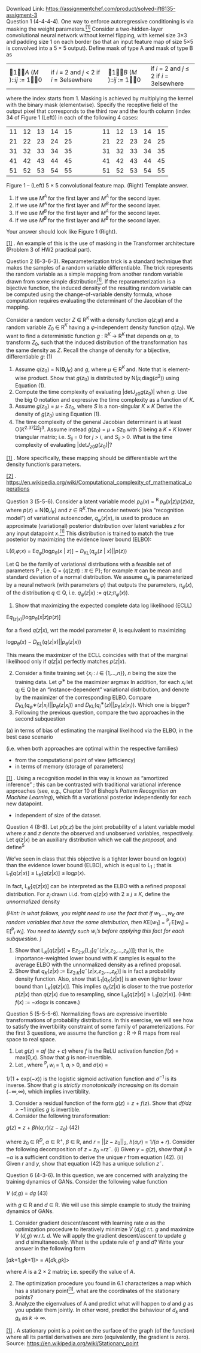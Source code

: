 Download Link: https://assignmentchef.com/product/solved-ift6135-assigment-3
<br>
Question 1 (4-4-4-4). One way to enforce autoregressive conditioning is via masking the weight parameters.<a href="#_ftn1" name="_ftnref1"><sup>[1]</sup></a> Consider a two-hidden-layer convolutional neural network without kernel flipping, with kernel size 3×3 and padding size 1 on each border (so that an input feature map of size 5×5 is convolved into a 5 × 5 output). Define mask of type A and mask of type B as

<table width="517">

 <tbody>

  <tr>

   <td width="116">1<em>A </em>(<em>M </em>)::<em>ij </em>:=            10</td>

   <td width="160">if <em>i </em>= 2 and <em>j &lt; </em>2 if <em>i </em>= 3elsewhere</td>

   <td width="121">1<em>B </em>(<em>M </em>)::<em>ij </em>:= 10</td>

   <td width="120">if <em>i </em>= 2 and <em>j </em>≤ 2 if <em>i </em>= 3elsewhere</td>

  </tr>

 </tbody>

</table>

where the index starts from 1. Masking is achieved by multiplying the kernel with the binary mask (elementwise). Specify the receptive field of the output pixel that corresponds to the third row and the fourth column (index 34 of Figure 1 (Left)) in each of the following 4 cases:

<table width="238">

 <tbody>

  <tr>

   <td width="19">11</td>

   <td width="19">12</td>

   <td width="19">13</td>

   <td width="19">14</td>

   <td width="19">15</td>

   <td rowspan="5" width="49"> </td>

   <td width="19">11</td>

   <td width="19">12</td>

   <td width="19">13</td>

   <td width="19">14</td>

   <td width="19">15</td>

  </tr>

  <tr>

   <td width="19">21</td>

   <td width="19">22</td>

   <td width="19">23</td>

   <td width="19">24</td>

   <td width="19">25</td>

   <td width="19">21</td>

   <td width="19">22</td>

   <td width="19">23</td>

   <td width="19">24</td>

   <td width="19">25</td>

  </tr>

  <tr>

   <td width="19">31</td>

   <td width="19">32</td>

   <td width="19">33</td>

   <td width="19">34</td>

   <td width="19">35</td>

   <td width="19">31</td>

   <td width="19">32</td>

   <td width="19">33</td>

   <td width="19">34</td>

   <td width="19">35</td>

  </tr>

  <tr>

   <td width="19">41</td>

   <td width="19">42</td>

   <td width="19">43</td>

   <td width="19">44</td>

   <td width="19">45</td>

   <td width="19">41</td>

   <td width="19">42</td>

   <td width="19">43</td>

   <td width="19">44</td>

   <td width="19">45</td>

  </tr>

  <tr>

   <td width="19">51</td>

   <td width="19">52</td>

   <td width="19">53</td>

   <td width="19">54</td>

   <td width="19">55</td>

   <td width="19">51</td>

   <td width="19">52</td>

   <td width="19">53</td>

   <td width="19">54</td>

   <td width="19">55</td>

  </tr>

 </tbody>

</table>

Figure 1 – (Left) 5 × 5 convolutional feature map. (Right) Template answer.

<ol>

 <li>If we use <em>M</em><em><sup>A </sup></em>for the first layer and <em>M</em><em><sup>A </sup></em>for the second layer.</li>

 <li>If we use <em>M</em><em><sup>A </sup></em>for the first layer and <em>M</em><em><sup>B </sup></em>for the second layer.</li>

 <li>If we use <em>M</em><em><sup>B </sup></em>for the first layer and <em>M</em><em><sup>A </sup></em>for the second layer.</li>

 <li>If we use <em>M</em><em><sup>B </sup></em>for the first layer and <em>M</em><em><sup>B </sup></em>for the second layer.</li>

</ol>

Your answer should look like Figure 1 (Right).

<a href="#_ftnref1" name="_ftn1">[1]</a> . An example of this is the use of masking in the Transformer architecture (Problem 3 of HW2 practical part).

Question 2 (6-3-6-3). Reparameterization trick is a standard technique that makes the samples of a random variable differentiable. The trick represents the random variable as a simple mapping from another random variable drawn from some simple distribution<a href="#_ftn1" name="_ftnref1"><sup>[1]</sup></a>. If the reparameterization is a bijective function, the induced density of the resulting random variable can be computed using the change-of-variable density formula, whose computation requires evaluating the determinant of the Jacobian of the mapping.

Consider a random vector <em>Z </em>∈ R<em><sup>K </sup></em>with a density function <em>q</em>(<em>z</em>;<em>φ</em>) and a random variable <em>Z</em><sub>0 </sub>∈ R<em><sup>K </sup></em>having a <em>φ</em>-independent density function <em>q</em>(<em>z</em><sub>0</sub>). We want to find a deterministic function <em>g </em>: R<em><sup>K </sup></em>→ R<em><sup>K </sup></em>that depends on <em>φ</em>, to transform <em>Z</em><sub>0</sub>, such that the induced distribution of the transformation has the same density as <em>Z</em>. Recall the change of density for a bijective, differentiable <em>g</em>:         (1)

<ol>

 <li>Assume <em>q</em>(<em>z</em><sub>0</sub>) = N(<strong>0</strong><em>,</em><em>I</em><em><sub>K</sub></em>) and <em>g</em>, where <em>µ </em>∈ R<em><sup>K </sup></em>and. Note that is element-wise product. Show that <em>g</em>(<em>z</em><sub>0</sub>) is distributed by N(<em>µ,</em>diag(<em>σ</em><sup>2</sup>)) using Equation (1).</li>

 <li>Compute the time complexity of evaluating |det<em>J<sub>z</sub></em><sub>0</sub><em>g</em>(<em>z</em><sub>0</sub>)| when <em>g</em>. Use the big O notation and expressive the time complexity as a function of <em>K</em>.</li>

 <li>Assume <em>g</em>(<em>z</em><sub>0</sub>) = <em>µ </em>+ <em>Sz</em><sub>0</sub>, where <em>S </em>is a non-singular <em>K </em>× <em>K </em> Derive the density of <em>g</em>(<em>z</em><sub>0</sub>) using Equation (1).</li>

 <li>The time complexity of the general Jacobian determinant is at least O(<em>K</em><sup>2<em>.</em>37<a href="#_ftn2" name="_ftnref2">[2]</a></sup>)<sup>3</sup>. Assume instead <em>g</em>(<em>z</em><sub>0</sub>) = <em>µ </em>+ <em>Sz</em><sub>0 </sub>with <em>S </em>being a <em>K </em>× <em>K </em>lower triangular matrix; i.e. <em>S</em><em><sub>ij </sub></em>= 0 for <em>j &gt; i</em>, and <em>S</em><em><sub>ii </sub></em><em>&gt; </em>0. What is the time complexity of evaluating |det<em>J<sub>z</sub></em><sub>0</sub><em>g</em>(<em>z</em><sub>0</sub>)|?</li>

</ol>

<a href="#_ftnref1" name="_ftn1">[1]</a> . More specifically, these mapping should be differentiable wrt the density function’s parameters.

<a href="#_ftnref2" name="_ftn2">[2]</a> . <a href="https://en.wikipedia.org/wiki/Computational_complexity_of_mathematical_operations">https://en.wikipedia.org/wiki/Computational_complexity_of_mathematical_operations</a>

Question 3 (5-5-6). Consider a latent variable model <em>p<sub>θ</sub></em>(<em>x</em>) = <sup>R </sup><em>p<sub>θ</sub></em>(<em>x</em>|<em>z</em>)<em>p</em>(<em>z</em>)<em>dz</em>, where <em>p</em>(<em>z</em>) = N(<strong>0</strong><em>,</em><em>I</em><em><sub>K</sub></em>) and <em>z </em>∈ R<em><sup>K</sup></em>.The encoder network (aka “recognition model”) of variational autoencoder, <em>q<sub>φ</sub></em>(<em>z</em>|<em>x</em>), is used to produce an approximate (variational) posterior distribution over latent variables <em>z </em>for any input datapoint <em>x</em>.<a href="#_ftn1" name="_ftnref1"><sup>[1]</sup></a> This distribution is trained to match the true posterior by maximizing the evidence lower bound (ELBO):

L(<em>θ,φ</em>;<em>x</em>) = E<em>q<sub>φ</sub></em>[log<em>p<sub>θ</sub></em>(<em>x </em>| <em>z</em>)] − <em>D</em><sub>KL</sub>(<em>q<sub>φ</sub></em>(<em>z </em>| <em>x</em>)||<em>p</em>(<em>z</em>))

Let Q be the family of variational distributions with a feasible set of parameters P ; i.e. Q = {<em>q</em>(<em>z</em>;<em>π</em>) : <em>π </em>∈ P}; for example <em>π </em>can be mean and standard deviation of a normal distribution. We assume <em>q<sub>φ </sub></em>is parameterized by a neural network (with parameters <em>φ</em>) that outputs the parameters, <em>π<sub>φ</sub></em>(<em>x</em>), of the distribution <em>q </em>∈ Q, i.e. <em>q<sub>φ</sub></em>(<em>z</em>|<em>x</em>) := <em>q</em>(<em>z</em>;<em>π<sub>φ</sub></em>(<em>x</em>)).

<ol>

 <li>Show that maximizing the expected complete data log likelihood (ECLL)</li>

</ol>

E<em>q</em><sub>(<em>z</em></sub><sub>|<em>x</em></sub><sub>)</sub>[log<em>p<sub>θ</sub></em>(<em>x</em>|<em>z</em>)<em>p</em>(<em>z</em>)]

for a fixed <em>q</em>(<em>z</em>|<em>x</em>), wrt the model parameter <em>θ</em>, is equivalent to maximizing

log<em>p<sub>θ</sub></em>(<em>x</em>) − <em>D</em><sub>KL</sub>(<em>q</em>(<em>z</em>|<em>x</em>)||<em>p<sub>θ</sub></em>(<em>z</em>|<em>x</em>))

This means the maximizer of the ECLL coincides with that of the marginal likelihood only if <em>q</em>(<em>z</em>|<em>x</em>) perfectly matches <em>p</em>(<em>z</em>|<em>x</em>).

<ol start="2">

 <li>Consider a finite training set {<em>x</em><em><sub>i </sub></em>: <em>i </em>∈ {1<em>,…,n</em>}}, <em>n </em>being the size the training data. Let <em>φ</em><sup>∗ </sup>be the maximizer argmax In addition, for each <em>x</em><em><sub>i </sub></em>let <em>q<sub>i </sub></em>∈ Q be an “instance-dependent” variational distribution, and denote by the maximizer of the corresponding ELBO. Compare <em>D</em><sub>KL</sub>(<em>q<sub>φ</sub></em>∗(<em>z</em>|<em>x</em><em><sub>i</sub></em>)||<em>p<sub>θ</sub></em>(<em>z</em>|<em>x</em><em><sub>i</sub></em>)) and <em>D</em><sub>KL</sub>(<em>q<sub>i</sub></em><sup>∗</sup>(<em>z</em>)||<em>p<sub>θ</sub></em>(<em>z</em>|<em>x</em><em><sub>i</sub></em>)). Which one is bigger?</li>

 <li>Following the previous question, compare the two approaches in the second subquestion</li>

</ol>

(a) in terms of bias of estimating the marginal likelihood via the ELBO, in the best case scenario

(i.e. when both approaches are optimal within the respective families)

<ul>

 <li>from the computational point of view (efficiency)</li>

 <li>in terms of memory (storage of parameters)</li>

</ul>

<a href="#_ftnref1" name="_ftn1">[1]</a> . Using a recognition model in this way is known as “amortized inference” ; this can be contrasted with traditional variational inference approaches (see, e.g., Chapter 10 of Bishop’s <em>Pattern Recognition an Machine Learning</em>), which fit a variational posterior independently for each new datapoint.

<ul>

 <li>independent of size of the dataset.</li>

</ul>

Question 4 (8-8). Let <em>p</em>(<em>x,z</em>) be the joint probability of a latent variable model where <em>x </em>and <em>z </em>denote the observed and unobserved variables, respectively. Let <em>q</em>(<em>z</em>|<em>x</em>) be an auxiliary distribution which we call the <em>proposal</em>, and define<sup>5</sup>

We’ve seen in class that this objective is a tighter lower bound on log<em>p</em>(<em>x</em>) than the evidence lower bound (ELBO), which is equal to L<sub>1 </sub>; that is L<sub>1</sub>[<em>q</em>(<em>z</em>|<em>x</em>)] ≤ L<em><sub>K</sub></em>[<em>q</em>(<em>z</em>|<em>x</em>)] ≤ log<em>p</em>(<em>x</em>).

In fact, L<em><sub>K</sub></em>[<em>q</em>(<em>z</em>|<em>x</em>)] can be interpreted as the ELBO with a refined proposal distribution. For <em>z<sub>j </sub></em>drawn i.i.d. from <em>q</em>(<em>z</em>|<em>x</em>) with 2 ≤ <em>j </em>≤ <em>K</em>, define the <em>unnormalized </em>density

<em>(Hint: in what follows, you might need to use the fact that if </em><em>w</em><sub>1</sub><em>,…,w<sub>K </sub>are random variables that have the same distribution, then </em><em>K</em>E[<em>w</em><sub>1</sub>] = <sup>P</sup><em><sub>i </sub></em>E[<em>w<sub>i</sub></em>] = E[<sup>P</sup><em><sub>i </sub></em><em>w<sub>i</sub></em>]<em>. You need to identify such </em><em>w<sub>i</sub>’s before applying this fact for each subquestion. )</em>

<ol>

 <li>Show that L<em><sub>K</sub></em>[<em>q</em>(<em>z</em>|<em>x</em>)] = E<em>z</em><sub>2:<em>K</em></sub>[L<sub>1</sub>[<em>q</em>˜(<em>z</em>|<em>x,z</em><sub>2</sub><em>,…,z<sub>K</sub></em>)]]; that is, the importance-weighted lower bound with <em>K </em>samples is equal to the average ELBO with the unnormalized density as a refined proposal.</li>

 <li>Show that <em>q<sub>K</sub></em>(<em>z</em>|<em>x</em>) := E<em>z</em><sub>2:<em>K</em></sub>[<em>q</em>˜(<em>z</em>|<em>x,z</em><sub>2</sub><em>,…,z<sub>K</sub></em>)] is in fact a probability density function. Also, show that L<sub>1</sub>[<em>q<sub>K</sub></em>(<em>z</em>|<em>x</em>)] is an even tighter lower bound than L<em><sub>K</sub></em>[<em>q</em>(<em>z</em>|<em>x</em>)]. This implies <em>q<sub>K</sub></em>(<em>z</em>|<em>x</em>) is closer to the true posterior <em>p</em>(<em>z</em>|<em>x</em>) than <em>q</em>(<em>z</em>|<em>x</em>) due to resampling, since L<em><sub>K</sub></em>[<em>q</em>(<em>z</em>|<em>x</em>)] ≥ L<sub>1</sub>[<em>q</em>(<em>z</em>|<em>x</em>)]. (Hint: <em>f</em>(<em>x</em>) := −<em>x</em>log<em>x </em>is concave.)</li>

</ol>

Question 5 (5-5-5-6). Normalizing flows are expressive invertible transformations of probability distributions. In this exercise, we will see how to satisfy the invertibility constraint of some family of parameterizations. For the first 3 questions, we assume the function <em>g </em>: R → R maps from real space to real space.

<ol>

 <li>Let <em>g</em>(<em>z</em>) = <em>af </em>(<em>bz </em>+ <em>c</em>) where <em>f </em>is the ReLU activation function <em>f</em>(<em>x</em>) = max(0<em>,x</em>). Show that <em>g </em>is non-invertible.</li>

 <li>Let , where <sup>P</sup><em><sub>i </sub></em><em>w<sub>i </sub></em>= 1, <em>a<sub>i </sub>&gt; </em>0, and <em>σ</em>(<em>x</em>) =</li>

</ol>

1<em>/</em>(1 + exp(−<em>x</em>)) is the logistic sigmoid activation function and <em>σ</em><sup>−1 </sup>is its inverse. Show that <em>g </em>is <em>strictly monotonically increasing </em>on its domain (−∞<em>,</em>∞), which implies invertiblity.

<ol start="3">

 <li>Consider a residual function of the form <em>g</em>(<em>z</em>) = <em>z </em>+ <em>f</em>(<em>z</em>). Show that <em>df/dz &gt; </em>−1 implies <em>g </em>is invertible.</li>

 <li>Consider the following transformation:</li>

</ol>

<em>g</em>(<em>z</em>) = <em>z </em>+ <em>βh</em>(<em>α,r</em>)(<em>z </em>− <em>z</em><sub>0</sub>)                                                       (42)

where <em>z</em><sub>0 </sub>∈ R<em><sup>D</sup></em>, <em>α </em>∈ R<sup>+</sup>, <em>β </em>∈ R, and <em>r </em>= ||<em>z </em>− <em>z</em><sub>0</sub>||<sub>2</sub>, <em>h</em>(<em>α,r</em>) = 1<em>/</em>(<em>α </em>+ <em>r</em>). Consider the following decomposition of <em>z </em>= <em>z</em><sub>0 </sub>+<em>r</em><em>z</em>˜. (i) Given <em>y </em>= <em>g</em>(<em>z</em>), show that <em>β </em>≥ −<em>α </em>is a sufficient condition to derive the unique <em>r </em>from equation (42). (ii) Given <em>r </em>and <em>y</em>, show that equation (42) has a unique solution <em>z</em>˜.

Question 6 (4-3-6). In this question, we are concerned with analyzing the training dynamics of GANs. Consider the following value function

<em>V </em>(<em>d,g</em>) = <em>dg                                                                    </em>(43)

with <em>g </em>∈ R and <em>d </em>∈ R. We will use this simple example to study the training dynamics of GANs.

<ol>

 <li>Consider gradient descent/ascent with learning rate <em>α </em>as the optimization procedure to iteratively minimize <em>V </em>(<em>d,g</em>) r.t. <em>g </em>and maximize <em>V </em>(<em>d,g</em>) w.r.t. <em>d</em>. We will apply the gradient descent/ascent to update <em>g </em>and <em>d </em>simultaneously. What is the update rule of <em>g </em>and <em>d</em>? Write your answer in the following form</li>

</ol>

[<em>d</em><em>k</em>+1<em>,g</em><em>k</em>+1]&gt; = <em>A</em>[<em>d</em><em>k</em><em>,g</em><em>k</em>]&gt;

where <em>A </em>is a 2 × 2 matrix; i.e. specify the value of <em>A</em>.

<ol start="2">

 <li>The optimization procedure you found in 6.1 characterizes a map which has a stationary point<a href="#_ftn1" name="_ftnref1"><sup>[1]</sup></a>, what are the coordinates of the stationary points?</li>

 <li>Analyze the eigenvalues of A and predict what will happen to <em>d </em>and <em>g </em>as you update them jointly. In other word, predict the behaviour of <em>d<sub>k </sub></em>and <em>g<sub>k </sub></em>as <em>k </em>→ ∞.</li>

</ol>

<a href="#_ftnref1" name="_ftn1">[1]</a> . A stationary point is a point on the surface of the graph (of the function) where all its partial derivatives are zero (equivalently, the gradient is zero). Source: <a href="https://en.wikipedia.org/wiki/Stationary_point">https://en.wikipedia.org/wiki/Stationary_point</a>